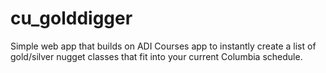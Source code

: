 cu_golddigger
=============

Simple web app that builds on ADI Courses app to instantly create a list of gold/silver nugget classes that fit into your current Columbia schedule.